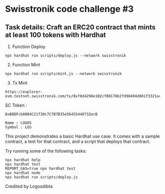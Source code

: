 # Swisstronik code challenge #3

## Task details: Craft an ERC20 contract that mints at least 100 tokens with Hardhat

1. Function Deploy
```
npx hardhat run scripts/deploy.js --network swisstronik
```

2. Function Mint
```
npx hardhat run scripts/mint.js --network swisstronik
```
3. Tx Mint
```
https://explorer-evm.testnet.swisstronik.com/tx/0xf8d4298e102cf08176b2fd98494d081f3321ac42a1113b79a9e51d878131dbda
```
SC Token :
```
0xB0DFcbA004C21f30c7CfB7B35e56455440732ecB
```
```
Name : LOGOS
Symbol : LGS
```
This project demonstrates a basic Hardhat use case. It comes with a sample contract, a test for that contract, and a script that deploys that contract.

Try running some of the following tasks:

```shell
npx hardhat help
npx hardhat test
REPORT_GAS=true npx hardhat test
npx hardhat node
npx hardhat run scripts/deploy.js
```
Credited by Logosdibta